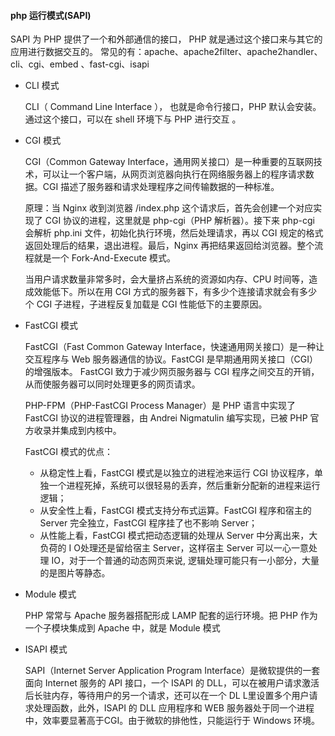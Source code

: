 #### php 运行模式(SAPI)
SAPI 为 PHP 提供了一个和外部通信的接口， PHP 就是通过这个接口来与其它的应用进行数据交互的。
常见的有：apache、apache2filter、apache2handler、cli、cgi、embed 、fast-cgi、isapi 

- CLI 模式

    CLI（ Command Line Interface ）， 也就是命令行接口，PHP 默认会安装。通过这个接口，可以在 shell 环境下与 PHP 进行交互 。
    
- CGI 模式

    CGI（Common Gateway Interface，通用网关接口）是一种重要的互联网技术，可以让一个客户端，从网页浏览器向执行在网络服务器上的程序请求数据。CGI 描述了服务器和请求处理程序之间传输数据的一种标准。
    
    原理：当 Nginx 收到浏览器 /index.php 这个请求后，首先会创建一个对应实现了 CGI 协议的进程，这里就是 php-cgi（PHP 解析器）。接下来 php-cgi 会解析 php.ini 文件，初始化执行环境，然后处理请求，再以 CGI 规定的格式返回处理后的结果，退出进程。最后，Nginx 再把结果返回给浏览器。整个流程就是一个 Fork-And-Execute 模式。
    
    当用户请求数量非常多时，会大量挤占系统的资源如内存、CPU 时间等，造成效能低下。所以在用 CGI 方式的服务器下，有多少个连接请求就会有多少个 CGI 子进程，子进程反复加载是 CGI 性能低下的主要原因。
    
- FastCGI 模式

    FastCGI（Fast Common Gateway Interface，快速通用网关接口）是一种让交互程序与 Web 服务器通信的协议。FastCGI 是早期通用网关接口（CGI）的增强版本。
    FastCGI 致力于减少网页服务器与 CGI 程序之间交互的开销，从而使服务器可以同时处理更多的网页请求。
    
    PHP-FPM（PHP-FastCGI Process Manager）是 PHP 语言中实现了 FastCGI 协议的进程管理器，由 Andrei Nigmatulin 编写实现，已被 PHP 官方收录并集成到内核中。
    
    FastCGI 模式的优点：
    
    + 从稳定性上看，FastCGI 模式是以独立的进程池来运行 CGI 协议程序，单独一个进程死掉，系统可以很轻易的丢弃，然后重新分配新的进程来运行逻辑；
    + 从安全性上看，FastCGI 模式支持分布式运算。FastCGI 程序和宿主的 Server 完全独立，FastCGI 程序挂了也不影响 Server；
    + 从性能上看，FastCGI 模式把动态逻辑的处理从 Server 中分离出来，大负荷的 I O处理还是留给宿主 Server，这样宿主 Server 可以一心一意处理 IO，对于一个普通的动态网页来说, 逻辑处理可能只有一小部分，大量的是图片等静态。

- Module 模式
    
    PHP 常常与 Apache 服务器搭配形成 LAMP 配套的运行环境。把 PHP 作为一个子模块集成到 Apache 中，就是 Module 模式
    
- ISAPI 模式

    SAPI（Internet Server Application Program Interface）是微软提供的一套面向 Internet 服务的 API 接口，一个 ISAPI 的 DLL，可以在被用户请求激活后长驻内存，等待用户的另一个请求，还可以在一个 DL L里设置多个用户请求处理函数，此外，ISAPI 的 DLL 应用程序和 WEB 服务器处于同一个进程中，效率要显著高于CGI。由于微软的排他性，只能运行于 Windows 环境。